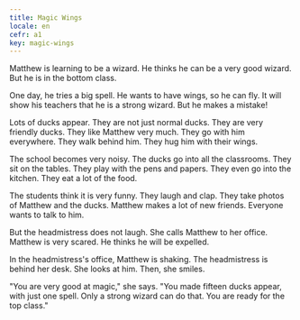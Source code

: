 ```yaml
---
title: Magic Wings
locale: en
cefr: a1
key: magic-wings
---
```


Matthew is learning to be a wizard. He thinks he can be a very good wizard. But he is in the bottom class.

One day, he tries a big spell. He wants to have wings, so he can fly. It will show his teachers that he is a strong wizard. But he makes a mistake!

Lots of ducks appear. They are not just normal ducks. They are very friendly ducks. They like Matthew very much. They go with him everywhere. They walk behind him. They hug him with their wings.

The school becomes very noisy. The ducks go into all the classrooms. They sit on the tables. They play with the pens and papers. They even go into the kitchen. They eat a lot of the food.

The students think it is very funny. They laugh and clap. They take photos of Matthew and the ducks. Matthew makes a lot of new friends. Everyone wants to talk to him.

But the headmistress does not laugh. She calls Matthew to her office. Matthew is very scared. He thinks he will be expelled.

In the headmistress's office, Matthew is shaking. The headmistress is behind her desk. She looks at him. Then, she smiles.

"You are very good at magic," she says. "You made fifteen ducks appear, with just one spell. Only a strong wizard can do that. You are ready for the top class."
